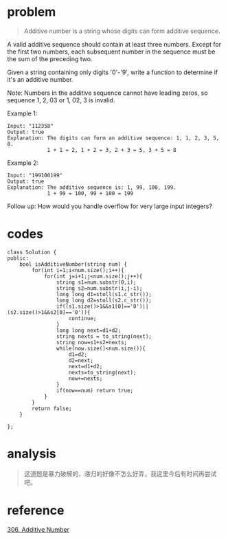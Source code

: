 # problem
> Additive number is a string whose digits can form additive sequence.

A valid additive sequence should contain at least three numbers. Except for the first two numbers, each subsequent number in the sequence must be the sum of the preceding two.

Given a string containing only digits '0'-'9', write a function to determine if it's an additive number.

Note: Numbers in the additive sequence cannot have leading zeros, so sequence 1, 2, 03 or 1, 02, 3 is invalid.

Example 1:
```
Input: "112358"
Output: true 
Explanation: The digits can form an additive sequence: 1, 1, 2, 3, 5, 8. 
             1 + 1 = 2, 1 + 2 = 3, 2 + 3 = 5, 3 + 5 = 8
```
Example 2:
```
Input: "199100199"
Output: true 
Explanation: The additive sequence is: 1, 99, 100, 199. 
             1 + 99 = 100, 99 + 100 = 199
```
Follow up:
How would you handle overflow for very large input integers?

# codes
```
class Solution {
public:
    bool isAdditiveNumber(string num) {
        for(int i=1;i<num.size();i++){
            for(int j=i+1;j<num.size();j++){
                string s1=num.substr(0,i);
                string s2=num.substr(i,j-i);
                long long d1=stoll(s1.c_str());
                long long d2=stoll(s2.c_str());
                if((s1.size()>1&&s1[0]=='0')||(s2.size()>1&&s2[0]=='0')){
                    continue;
                }
                long long next=d1+d2;
                string nexts = to_string(next);
                string now=s1+s2+nexts;
                while(now.size()<num.size()){
                    d1=d2;
                    d2=next;
                    next=d1+d2;
                    nexts=to_string(next);
                    now+=nexts;
                }
                if(now==num) return true;
            }
        }
        return false;
    }
    
};
```

# analysis
>这道题是暴力破解的，递归的好像不怎么好弄，我这里今后有时间再尝试吧。

# reference
[306. Additive Number][1]

[1]: https://leetcode.com/problems/additive-number/discuss/75704/My-Simple-C++-Non-recursion-Solution